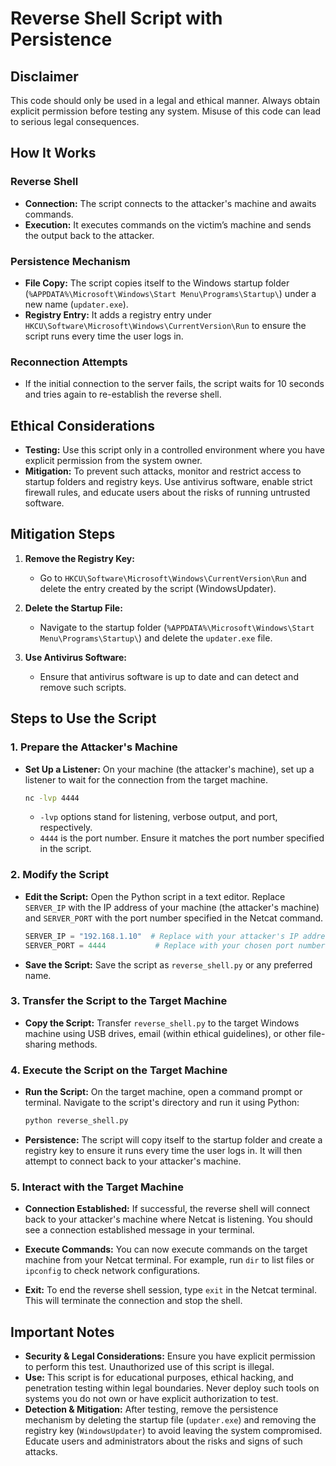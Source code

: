# Reverse Shell Script with Persistence

## Disclaimer

This code should only be used in a legal and ethical manner. Always obtain explicit permission before testing any system. Misuse of this code can lead to serious legal consequences.

## How It Works

### Reverse Shell

- **Connection:** The script connects to the attacker's machine and awaits commands.
- **Execution:** It executes commands on the victim’s machine and sends the output back to the attacker.

### Persistence Mechanism

- **File Copy:** The script copies itself to the Windows startup folder (`%APPDATA%\Microsoft\Windows\Start Menu\Programs\Startup\`) under a new name (`updater.exe`).
- **Registry Entry:** It adds a registry entry under `HKCU\Software\Microsoft\Windows\CurrentVersion\Run` to ensure the script runs every time the user logs in.

### Reconnection Attempts

- If the initial connection to the server fails, the script waits for 10 seconds and tries again to re-establish the reverse shell.

## Ethical Considerations

- **Testing:** Use this script only in a controlled environment where you have explicit permission from the system owner.
- **Mitigation:** To prevent such attacks, monitor and restrict access to startup folders and registry keys. Use antivirus software, enable strict firewall rules, and educate users about the risks of running untrusted software.

## Mitigation Steps

1. **Remove the Registry Key:**
   - Go to `HKCU\Software\Microsoft\Windows\CurrentVersion\Run` and delete the entry created by the script (WindowsUpdater).

2. **Delete the Startup File:**
   - Navigate to the startup folder (`%APPDATA%\Microsoft\Windows\Start Menu\Programs\Startup\`) and delete the `updater.exe` file.

3. **Use Antivirus Software:**
   - Ensure that antivirus software is up to date and can detect and remove such scripts.

## Steps to Use the Script

### 1. Prepare the Attacker's Machine

- **Set Up a Listener:** On your machine (the attacker's machine), set up a listener to wait for the connection from the target machine.

  ```bash
  nc -lvp 4444
  ```

  - `-lvp` options stand for listening, verbose output, and port, respectively.
  - `4444` is the port number. Ensure it matches the port number specified in the script.

### 2. Modify the Script

- **Edit the Script:** Open the Python script in a text editor. Replace `SERVER_IP` with the IP address of your machine (the attacker's machine) and `SERVER_PORT` with the port number specified in the Netcat command.

  ```python
  SERVER_IP = "192.168.1.10"  # Replace with your attacker's IP address
  SERVER_PORT = 4444           # Replace with your chosen port number
  ```

- **Save the Script:** Save the script as `reverse_shell.py` or any preferred name.

### 3. Transfer the Script to the Target Machine

- **Copy the Script:** Transfer `reverse_shell.py` to the target Windows machine using USB drives, email (within ethical guidelines), or other file-sharing methods.

### 4. Execute the Script on the Target Machine

- **Run the Script:** On the target machine, open a command prompt or terminal. Navigate to the script's directory and run it using Python:

  ```bash
  python reverse_shell.py
  ```

- **Persistence:** The script will copy itself to the startup folder and create a registry key to ensure it runs every time the user logs in. It will then attempt to connect back to your attacker's machine.

### 5. Interact with the Target Machine

- **Connection Established:** If successful, the reverse shell will connect back to your attacker's machine where Netcat is listening. You should see a connection established message in your terminal.

- **Execute Commands:** You can now execute commands on the target machine from your Netcat terminal. For example, run `dir` to list files or `ipconfig` to check network configurations.

- **Exit:** To end the reverse shell session, type `exit` in the Netcat terminal. This will terminate the connection and stop the shell.

## Important Notes

- **Security & Legal Considerations:** Ensure you have explicit permission to perform this test. Unauthorized use of this script is illegal.
- **Use:** This script is for educational purposes, ethical hacking, and penetration testing within legal boundaries. Never deploy such tools on systems you do not own or have explicit authorization to test.
- **Detection & Mitigation:** After testing, remove the persistence mechanism by deleting the startup file (`updater.exe`) and removing the registry key (`WindowsUpdater`) to avoid leaving the system compromised. Educate users and administrators about the risks and signs of such attacks.
